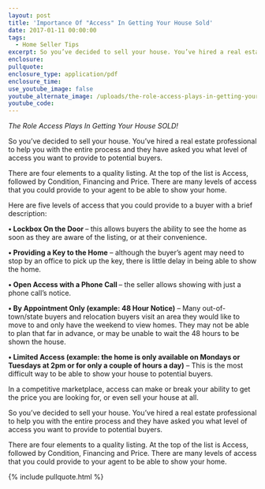 ```yaml
---
layout: post
title: 'Importance Of "Access" In Getting Your House Sold'
date: 2017-01-11 00:00:00
tags:
  - Home Seller Tips
excerpt: So you’ve decided to sell your house. You’ve hired a real estate professional to help you with the entire process and they have asked you what level of access you want to provide to potential buyers.
enclosure:
pullquote:
enclosure_type: application/pdf
enclosure_time:
use_youtube_image: false
youtube_alternate_image: /uploads/the-role-access-plays-in-getting-your-house-sold-1-600x400.png
youtube_code:
---
```



*The Role Access Plays In Getting Your House SOLD!*

So you’ve decided to sell your house. You’ve hired a real estate professional to help you with the entire process and they have asked you what level of access you want to provide to potential buyers.

There are four elements to a quality listing. At the top of the list is Access, followed by Condition, Financing and Price. There are many levels of access that you could provide to your agent to be able to show your home.

Here are five levels of access that you could provide to a buyer with a brief description:

**• Lockbox On the Door&nbsp;**– this allows buyers the ability to see the home as soon as they are aware of the listing, or at their convenience.

**• Providing a Key to the Home**&nbsp;– although the buyer’s agent may need to stop by an office to pick up the key, there is little delay in being able to show the home.

**• Open Access with a Phone Call&nbsp;**– the seller allows showing with just a phone call’s notice.

**• By Appointment Only (example: 48 Hour Notice)**&nbsp;– Many out-of-town/state buyers and relocation buyers visit an area they would like to move to and only have the weekend to view homes. They may not be able to plan that far in advance, or may be unable to wait the 48 hours to be shown the house.

**• Limited Access (example: the home is only available on Mondays or Tuesdays at 2pm or for only a couple of hours a day)**&nbsp;– This is the most difficult way to be able to show your house to potential buyers.

In a competitive marketplace, access can make or break your ability to get the price you are looking for, or even sell your house at all.

So you’ve decided to sell your house. You’ve hired a real estate professional to help you with the entire process and they have asked you what level of access you want to provide to potential buyers.

There are four elements to a quality listing. At the top of the list is Access, followed by Condition, Financing and Price. There are many levels of access that you could provide to your agent to be able to show your home.

{% include pullquote.html %}
